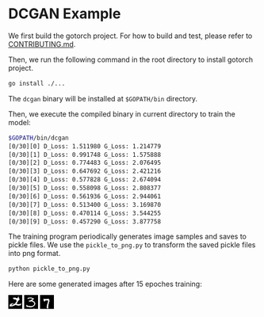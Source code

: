 # DCGAN Example

We first build the gotorch project. For how to build and test, please refer to [CONTRIBUTING.md](https://github.com/wangkuiyi/gotorch/blob/develop/CONTRIBUTING.md).

Then, we run the following command in the root directory to install gotorch project.

```bash
go install ./...
```

The `dcgan` binary will be installed at `$GOPATH/bin` directory.

Then, we execute the compiled binary in current directory to train the model:

```bash
$GOPATH/bin/dcgan
[0/30][0] D_Loss: 1.511980 G_Loss: 1.214779
[0/30][1] D_Loss: 0.991748 G_Loss: 1.575888
[0/30][2] D_Loss: 0.774483 G_Loss: 2.076495
[0/30][3] D_Loss: 0.647692 G_Loss: 2.421216
[0/30][4] D_Loss: 0.577828 G_Loss: 2.674094
[0/30][5] D_Loss: 0.558098 G_Loss: 2.808377
[0/30][6] D_Loss: 0.561936 G_Loss: 2.944061
[0/30][7] D_Loss: 0.513400 G_Loss: 3.169870
[0/30][8] D_Loss: 0.470114 G_Loss: 3.544255
[0/30][9] D_Loss: 0.457290 G_Loss: 3.877758
```

The training program periodically generates image samples and saves to pickle files.
We use the `pickle_to_png.py` to transform the saved pickle files into png format.

```bash
python pickle_to_png.py
```

Here are some generated images after 15 epoches training:

![example1](1.png) ![example2](3.png) ![example3](6.png)
